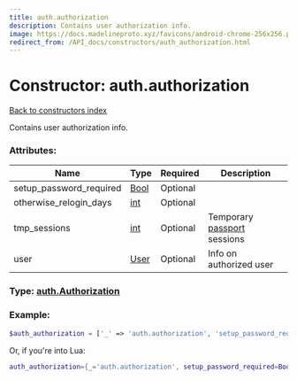 ```yaml
---
title: auth.authorization
description: Contains user authorization info.
image: https://docs.madelineproto.xyz/favicons/android-chrome-256x256.png
redirect_from: /API_docs/constructors/auth_authorization.html
---
```

# Constructor: auth.authorization  
[Back to constructors index](index.md)



Contains user authorization info.

### Attributes:

| Name     |    Type       | Required | Description |
|----------|---------------|----------|-------------|
|setup\_password\_required|[Bool](../types/Bool.md) | Optional|
|otherwise\_relogin\_days|[int](../types/int.md) | Optional|
|tmp\_sessions|[int](../types/int.md) | Optional|Temporary [passport](https://core.telegram.org/passport) sessions|
|user|[User](../types/User.md) | Optional|Info on authorized user|



### Type: [auth.Authorization](../types/auth.Authorization.md)


### Example:

```php
$auth_authorization = ['_' => 'auth.authorization', 'setup_password_required' => Bool, 'otherwise_relogin_days' => int, 'tmp_sessions' => int, 'user' => User];
```  


Or, if you're into Lua:

```lua
auth_authorization={_='auth.authorization', setup_password_required=Bool, otherwise_relogin_days=int, tmp_sessions=int, user=User}

```


